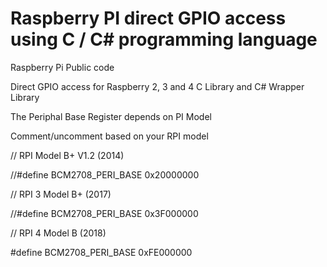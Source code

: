 Raspberry PI direct GPIO access using C / C# programming language
===

Raspberry Pi Public code

Direct GPIO access for Raspberry 2, 3 and 4
C Library and C# Wrapper Library

The Periphal Base Register depends on PI Model

Comment/uncomment based on your RPI model

// RPI Model B+ V1.2 (2014)

//#define BCM2708_PERI_BASE 0x20000000

// RPI 3 Model B+ (2017)

//#define BCM2708_PERI_BASE 0x3F000000

// RPI 4 Model B (2018)

#define BCM2708_PERI_BASE 0xFE000000
